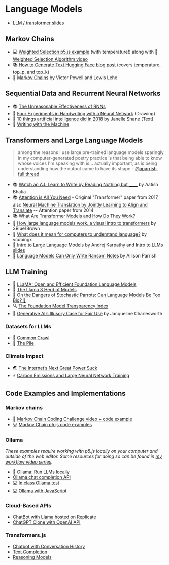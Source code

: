 # Language Models

- [LLM / transformer slides](https://docs.google.com/presentation/d/15P8hdIDF4Dp_CudvfV3QYYsF7uFNsbVIDxA1ttiZR1g/edit?usp=sharing)

## Markov Chains

- 💻 [Weighted Selection p5.js example](https://editor.p5js.org/a2zitp/sketches/un8B-P4jg) (with temperature!) along with 🚂 [Weighted Selection Algorithm video](https://youtu.be/ETphJASzYes)
- 📚 [How to Generate Text Hugging Face blog post](https://huggingface.co/blog/how-to-generate) (covers temperature, top_p, and top_k)
- 📕 [Markov Chains](http://setosa.io/blog/2014/07/26/markov-chains/) by Victor Powell and Lewis Lehe

## Sequential Data and Recurrent Neural Networks

- 📚 [The Unreasonable Effectiveness of RNNs](http://karpathy.github.io/2015/05/21/rnn-effectiveness/)
- 🎨 [Four Experiments in Handwriting with a Neural Network](https://distill.pub/2016/handwriting/) (Drawing)
- 📖 [10 things artificial intelligence did in 2018](http://aiweirdness.com/post/181621835642/10-things-artificial-intelligence-did-in-2018) by Janelle Shane (Text)
- 📖 [Writing with the Machine](https://www.robinsloan.com/notes/writing-with-the-machine/)

## Transformers and Large Language Models

> among the reasons I use large pre-trained language models sparingly in my computer-generated poetry practice is that being able to know whose voices I'm speaking with is... actually important, as is being understanding how the output came to have its shape - [@aparrish](https://twitter.com/aparrish/), [full thread](https://twitter.com/aparrish/status/1286808606466244608)

- 📚 [Watch an A.I. Learn to Write by Reading Nothing but **\_\_\_\_**](https://www.nytimes.com/interactive/2023/04/26/upshot/gpt-from-scratch.html) by Aatish Bhatia
- 📚 [Attention is All You Need](https://arxiv.org/abs/1706.03762) - Original "Transformer" paper from 2017, also [Neural Machine Translation by Jointly Learning to Align and Translate](https://arxiv.org/abs/1409.0473) -- Attention paper from 2014
- 📚 [What Are Transformer Models and How Do They Work?](https://docs.cohere.com/docs/transformer-models)
- 🎥 [How large language models work, a visual intro to transformers](https://youtu.be/wjZofJX0v4M) by 3Blue1Brown
- 🎥 [What does it mean for computers to understand language?](https://youtu.be/1il-s4mgNdI) by vcubingx
- 🎥 [Intro to Large Language Models](https://youtu.be/zjkBMFhNj_g) by Andrej Karpathy and [Intro to LLMs slides](https://drive.google.com/file/d/1pxx_ZI7O-Nwl7ZLNk5hI3WzAsTLwvNU7/view)
- 📖 [Language Models Can Only Write Ransom Notes](https://posts.decontextualize.com/language-models-ransom-notes/) by Allison Parrish

## LLM Training

- 🦙 [LLaMA: Open and Efficient Foundation Language Models](https://arxiv.org/pdf/2302.13971.pdf)
- 🦙 [The Llama 3 Herd of Models](https://arxiv.org/pdf/2407.21783)
- 🦜 [On the Dangers of Stochastic Parrots: Can Language Models Be Too Big? 🦜](https://dl.acm.org/doi/10.1145/3442188.3445922)
- 🔍 [The Foundation Model Transparency Index](https://crfm.stanford.edu/fmti/May-2024/index.html)
- 📖 [Generative AI’s Illusory Case for Fair Use](https://papers.ssrn.com/sol3/papers.cfm?abstract_id=4924997) by Jacqueline Charlesworth

### Datasets for LLMs

- 🔢 [Common Crawl](https://commoncrawl.org/)
- 🔢 [The Pile](https://pile.eleuther.ai/)

### Climate Impact

- 🌏 [The Internet’s Next Great Power Suck](https://www.theatlantic.com/technology/archive/2023/08/ai-carbon-emissions-data-centers/675094/)
- ⚡️ [Carbon Emissions and Large Neural Network Training ](https://arxiv.org/ftp/arxiv/papers/2104/2104.10350.pdf)

## Code Examples and Implementations

### Markov chains

- 🚂 [Markov Chain Coding Challenge video + code example](https://thecodingtrain.com/challenges/42-markov-chain-name-generator)
- 💻 [Markov Chain p5.js code examples](https://editor.p5js.org/a2zitp/collections/WEXEPRHuE)

### Ollama

_These examples require working with p5.js locally on your computer and outside of the web editor. Some resources for doing so can be found in [my workflow video series](https://thecodingtrain.com/tracks/2018-workflow)._

- 🦙 [Ollama: Run LLMs locally](https://ollama.ai/)
- [Ollama chat completion API](https://github.com/ollama/ollama/blob/main/docs/api.md#generate-a-chat-completion)
- 💻 [In class Ollama test](ollama)
- 💻 [Ollama with JavaScript](https://github.com/Programming-from-A-to-Z/Ollama-Examples)

### Cloud-Based APIs

- [ChatBot with Llama hosted on Replicate](https://github.com/Programming-from-A-to-Z/llama-chatbot-replicate)
- [ChatGPT Clone with OpenAI API](https://github.com/Programming-from-A-to-Z/ChatGPT-clone)

### Transformers.js

- [Chatbot with Conversation History](https://editor.p5js.org/ml_4_cc/sketches/9p1iIuauz)
- [Text Completion](https://editor.p5js.org/ml_4_cc/sketches/hTbzuq37iJ)
- [Reasoning Models](https://editor.p5js.org/xenova/sketches/DTztSM0uI)
